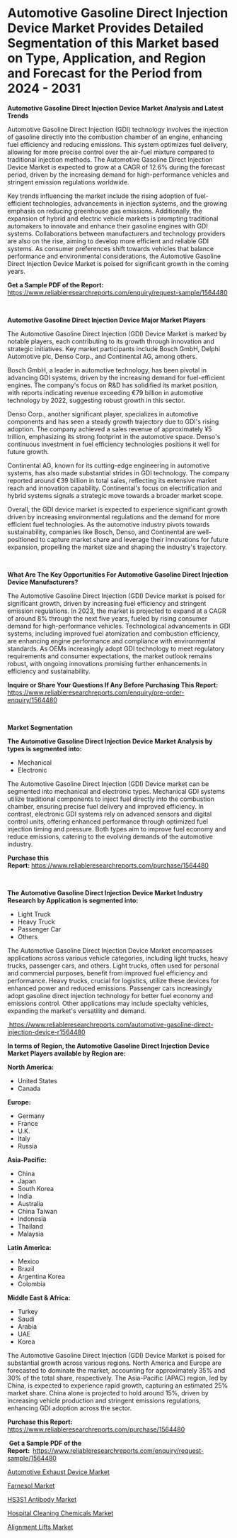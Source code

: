 <p><h1>Automotive Gasoline Direct Injection Device Market Provides Detailed Segmentation of this Market based on Type, Application, and Region and Forecast for the Period from 2024 - 2031</h1></p><p><strong>Automotive Gasoline Direct Injection Device Market Analysis and Latest Trends</strong></p>
<p><p>Automotive Gasoline Direct Injection (GDI) technology involves the injection of gasoline directly into the combustion chamber of an engine, enhancing fuel efficiency and reducing emissions. This system optimizes fuel delivery, allowing for more precise control over the air-fuel mixture compared to traditional injection methods. The Automotive Gasoline Direct Injection Device Market is expected to grow at a CAGR of 12.6% during the forecast period, driven by the increasing demand for high-performance vehicles and stringent emission regulations worldwide. </p><p>Key trends influencing the market include the rising adoption of fuel-efficient technologies, advancements in injection systems, and the growing emphasis on reducing greenhouse gas emissions. Additionally, the expansion of hybrid and electric vehicle markets is prompting traditional automakers to innovate and enhance their gasoline engines with GDI systems. Collaborations between manufacturers and technology providers are also on the rise, aiming to develop more efficient and reliable GDI systems. As consumer preferences shift towards vehicles that balance performance and environmental considerations, the Automotive Gasoline Direct Injection Device Market is poised for significant growth in the coming years.</p></p>
<p><strong>Get a Sample PDF of the Report:&nbsp;</strong> <a href="https://www.reliableresearchreports.com/enquiry/request-sample/1564480?utm_campaign=11&utm_medium=2&utm_source=Github&utm_content=ia&utm_term=03112024&utm_id=automotive-gasoline-direct-injection-device">https://www.reliableresearchreports.com/enquiry/request-sample/1564480</a></p>
<p>&nbsp;</p>
<p><strong>Automotive Gasoline Direct Injection Device Major Market Players</strong></p>
<p><p>The Automotive Gasoline Direct Injection (GDI) Device Market is marked by notable players, each contributing to its growth through innovation and strategic initiatives. Key market participants include Bosch GmbH, Delphi Automotive plc, Denso Corp., and Continental AG, among others.</p><p>Bosch GmbH, a leader in automotive technology, has been pivotal in advancing GDI systems, driven by the increasing demand for fuel-efficient engines. The company's focus on R&D has solidified its market position, with reports indicating revenue exceeding €79 billion in automotive technology by 2022, suggesting robust growth in this sector.</p><p>Denso Corp., another significant player, specializes in automotive components and has seen a steady growth trajectory due to GDI's rising adoption. The company achieved a sales revenue of approximately ¥5 trillion, emphasizing its strong footprint in the automotive space. Denso's continuous investment in fuel efficiency technologies positions it well for future growth.</p><p>Continental AG, known for its cutting-edge engineering in automotive systems, has also made substantial strides in GDI technology. The company reported around €39 billion in total sales, reflecting its extensive market reach and innovation capability. Continental's focus on electrification and hybrid systems signals a strategic move towards a broader market scope.</p><p>Overall, the GDI device market is expected to experience significant growth driven by increasing environmental regulations and the demand for more efficient fuel technologies. As the automotive industry pivots towards sustainability, companies like Bosch, Denso, and Continental are well-positioned to capture market share and leverage their innovations for future expansion, propelling the market size and shaping the industry's trajectory.</p></p>
<p>&nbsp;</p>
<p><strong>What Are The Key Opportunities For Automotive Gasoline Direct Injection Device Manufacturers?</strong></p>
<p><p>The Automotive Gasoline Direct Injection (GDI) Device market is poised for significant growth, driven by increasing fuel efficiency and stringent emission regulations. In 2023, the market is projected to expand at a CAGR of around 8% through the next five years, fueled by rising consumer demand for high-performance vehicles. Technological advancements in GDI systems, including improved fuel atomization and combustion efficiency, are enhancing engine performance and compliance with environmental standards. As OEMs increasingly adopt GDI technology to meet regulatory requirements and consumer expectations, the market outlook remains robust, with ongoing innovations promising further enhancements in efficiency and sustainability.</p></p>
<p><strong>Inquire or Share Your Questions If Any Before Purchasing This Report:</strong> <a href="https://www.reliableresearchreports.com/enquiry/pre-order-enquiry/1564480?utm_campaign=11&utm_medium=2&utm_source=Github&utm_content=ia&utm_term=03112024&utm_id=automotive-gasoline-direct-injection-device">https://www.reliableresearchreports.com/enquiry/pre-order-enquiry/1564480</a></p>
<p>&nbsp;</p>
<p><strong>Market Segmentation</strong></p>
<p><strong>The Automotive Gasoline Direct Injection Device Market Analysis by types is segmented into:</strong></p>
<p><ul><li>Mechanical</li><li>Electronic</li></ul></p>
<p><p>The Automotive Gasoline Direct Injection (GDI) Device market can be segmented into mechanical and electronic types. Mechanical GDI systems utilize traditional components to inject fuel directly into the combustion chamber, ensuring precise fuel delivery and improved efficiency. In contrast, electronic GDI systems rely on advanced sensors and digital control units, offering enhanced performance through optimized fuel injection timing and pressure. Both types aim to improve fuel economy and reduce emissions, catering to the evolving demands of the automotive industry.</p></p>
<p><strong>Purchase this Report:&nbsp;</strong><a href="https://www.reliableresearchreports.com/purchase/1564480?utm_campaign=11&utm_medium=2&utm_source=Github&utm_content=ia&utm_term=03112024&utm_id=automotive-gasoline-direct-injection-device">https://www.reliableresearchreports.com/purchase/1564480</a></p>
<p>&nbsp;</p>
<p><strong>The Automotive Gasoline Direct Injection Device Market Industry Research by Application is segmented into:</strong></p>
<p><ul><li>Light Truck</li><li>Heavy Truck</li><li>Passenger Car</li><li>Others</li></ul></p>
<p><p>The Automotive Gasoline Direct Injection Device Market encompasses applications across various vehicle categories, including light trucks, heavy trucks, passenger cars, and others. Light trucks, often used for personal and commercial purposes, benefit from improved fuel efficiency and performance. Heavy trucks, crucial for logistics, utilize these devices for enhanced power and reduced emissions. Passenger cars increasingly adopt gasoline direct injection technology for better fuel economy and emissions control. Other applications may include specialty vehicles, expanding the market's versatility and demand.</p></p>
<p><a href="https://www.reliableresearchreports.com/automotive-gasoline-direct-injection-device-r1564480?utm_campaign=11&utm_medium=2&utm_source=Github&utm_content=ia&utm_term=03112024&utm_id=automotive-gasoline-direct-injection-device">&nbsp;https://www.reliableresearchreports.com/automotive-gasoline-direct-injection-device-r1564480</a></p>
<p><strong>In terms of Region, the Automotive Gasoline Direct Injection Device Market Players available by Region are:</strong></p>
<p>
    <p> <strong> North America: </strong>
        <ul>
            <li>United States</li>
            <li>Canada</li>
        </ul>
        </p> 
    <p> <strong> Europe: </strong>
        <ul>
            <li>Germany</li>
            <li>France</li>
            <li>U.K.</li>
            <li>Italy</li>
            <li>Russia</li>
        </ul>
        </p> 
    <p> <strong> Asia-Pacific: </strong>
        <ul>
            <li>China</li>
            <li>Japan</li>
            <li>South Korea</li>
            <li>India</li>
            <li>Australia</li>
            <li>China Taiwan</li>
            <li>Indonesia</li>
            <li>Thailand</li>
            <li>Malaysia</li>
        </ul>
        </p> 
    <p> <strong> Latin America: </strong>
        <ul>
            <li>Mexico</li>
            <li>Brazil</li>
            <li>Argentina Korea</li>
            <li>Colombia</li>
        </ul>
        </p> 
    <p> <strong> Middle East & Africa: </strong>
        <ul>
            <li>Turkey</li>
            <li>Saudi</li>
            <li>Arabia</li>
            <li>UAE</li>
            <li>Korea</li>
        </ul>
    </p>
    </p>
<p><p>The Automotive Gasoline Direct Injection (GDI) Device Market is poised for substantial growth across various regions. North America and Europe are forecasted to dominate the market, accounting for approximately 35% and 30% of the total share, respectively. The Asia-Pacific (APAC) region, led by China, is expected to experience rapid growth, capturing an estimated 25% market share. China alone is projected to hold around 15%, driven by increasing vehicle production and stringent emissions regulations, enhancing GDI adoption across the sector.</p></p>
<p><strong>Purchase this Report: </strong><a href="https://www.reliableresearchreports.com/purchase/1564480?utm_campaign=11&utm_medium=2&utm_source=Github&utm_content=ia&utm_term=03112024&utm_id=automotive-gasoline-direct-injection-device">https://www.reliableresearchreports.com/purchase/1564480</a></p>
<p>&nbsp;<strong>Get a Sample PDF of the Report:&nbsp;&nbsp;</strong><a href="https://www.reliableresearchreports.com/enquiry/request-sample/1564480?utm_campaign=11&utm_medium=2&utm_source=Github&utm_content=ia&utm_term=03112024&utm_id=automotive-gasoline-direct-injection-device">https://www.reliableresearchreports.com/enquiry/request-sample/1564480</a></p>
<p><strong></strong></p>
<p><p><a href="https://github.com/baldonopiturbeu/Market-Research-Report-List-1/blob/main/automotive-exhaust-device-market.md?utm_campaign=11&utm_medium=2&utm_source=Github&utm_content=ia&utm_term=03112024&utm_id=automotive-gasoline-direct-injection-device">Automotive Exhaust Device Market</a></p><p><a href="https://medium.com/@malcomuppbi/the-global-market-overview-of-the-farnesol-market-provides-a-unique-perspective-on-the-key-trends-f85a105c1023?utm_campaign=11&utm_medium=2&utm_source=Github&utm_content=ia&utm_term=03112024&utm_id=automotive-gasoline-direct-injection-device">Farnesol Market</a></p><p><a href="https://issuu.com/reportprime-2/docs/hs3s1-antibody-market-size-2030.ppt_d44b0a64f9ad11?utm_campaign=11&utm_medium=2&utm_source=Github&utm_content=ia&utm_term=03112024&utm_id=automotive-gasoline-direct-injection-device">HS3S1 Antibody Market</a></p><p><a href="https://medium.com/@obristawzenger5xq/analyzing-hospital-cleaning-chemicals-market-dynamics-and-growth-drivers-and-forecasted-for-period-b95c68c97d75?utm_campaign=11&utm_medium=2&utm_source=Github&utm_content=ia&utm_term=03112024&utm_id=automotive-gasoline-direct-injection-device">Hospital Cleaning Chemicals Market</a></p><p><a href="https://www.linkedin.com/pulse/alignment-lifts-market-trends-strategic-insights-2024-2031-4nucc?utm_campaign=11&utm_medium=2&utm_source=Github&utm_content=ia&utm_term=03112024&utm_id=automotive-gasoline-direct-injection-device">Alignment Lifts Market</a></p></p>